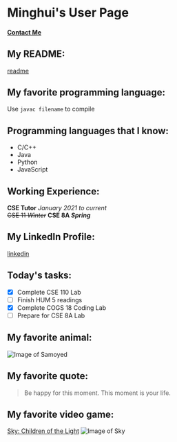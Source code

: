 # Minghui's User Page 
#### [Contact Me](#my-linkedin-profile)
## My README:
[readme](README.md)  
## My favorite programming language: 
Use `javac filename` to compile  
## Programming languages that I know:  
- C/C++
- Java
- Python
- JavaScript  
## Working Experience:
**CSE Tutor** *January 2021 to current*  
~~CSE 11 _Winter_~~ **CSE 8A _Spring_**  
## My LinkedIn Profile:
[linkedin](https://www.linkedin.com/in/minghui-li-865a921b3/)  
## Today's tasks:
- [x] Complete CSE 110 Lab
- [ ] Finish HUM 5 readings
- [x] Complete COGS 18 Coding Lab
- [ ] Prepare for CSE 8A Lab  
## My favorite animal:
![Image of Samoyed](https://static.boredpanda.com/blog/wp-content/uploads/2018/04/funny-cute-samoyeds-357-5ad73ccee0721__700.jpg)  
## My favorite quote:
> Be happy for this moment. This moment is your life.  
## My favorite video game:
[Sky: Children of the Light](https://thatskygame.com/)
![Image of Sky](https://admin.thatskygame.com/uploads/sit_tree_f98d384ef6.jpeg)
